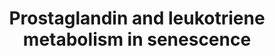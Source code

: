 ---
annotations:
- type: Pathway Ontology
  value: aging pathway
- type: Pathway Ontology
  value: leukotriene metabolic pathway
- type: Pathway Ontology
  value: prostaglandin metabolic pathway
authors:
- JDoreen
- Mario5181
- TadeIdowu
- DKalbe
- Frucsek13
- Aysegul Celik
- Eweitz
- Egonw
description: Prostaglandin pathway in senescence.
last-edited: 2021-07-02
organisms:
- Homo sapiens
redirect_from:
- /index.php/Pathway:WP5122
- /instance/WP5122
schema-jsonld:
- '@context': https://schema.org/
  '@id': https://wikipathways.github.io/pathways/WP5122.html
  '@type': Dataset
  creator:
    '@type': Organization
    name: WikiPathways
  description: Prostaglandin pathway in senescence.
  keywords:
  - PGD2
  - PGD Synthase
  - PLC
  - COX-1
  - Cytosolic phospholipase A2
  - Adrenic acid
  - TXA2
  - PTGDS
  - PGI Synthase
  - ALOX5AP
  - EP3 (extracellular)
  - LTD4
  - LTC4
  - ALOX15B
  - SASP
  - cAMP
  - PGI2
  - EP2 (extracellular)
  - PGF Synthase
  - p53
  - dihomo-15d-PGJ2
  - PTGES
  - SIRT1
  - PGE2
  - Ca2+
  - PGH2
  - p21
  - LTA4
  - EP4 (extracellular)
  - Gs
  - Membrane phospholipids
  - LTC4S
  - IGFBP5
  - RAS
  - p38 MAPK
  - Adenylate Cyclase
  - Gq
  - CysLT1R
  - LTA4H
  - Arachidonic acid
  - RB1
  - LTB4
  - Senescence
  - 5-HPETE
  - PGE Synthase
  - PGF2alpha
  - EP1 (extracellular)
  - PGG2
  - COX-2
  - TxA Synthase
  - ALOX5
  - ALOX15
  - ALOX12
  - LTE4
  - 15d-PGJ2
  - ROS
  - Gi
  license: CC0
  name: Prostaglandin and leukotriene metabolism in senescence
seo: CreativeWork
title: Prostaglandin and leukotriene metabolism in senescence
wpid: WP5122
---